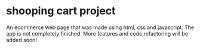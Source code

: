 # shooping cart project

An ecommerce web page that was made using html, css and javascript.
The app is not completely finished.
More features and code refactoring will be added soon!
